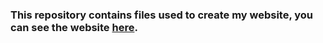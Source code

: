 ### This repository contains files used to create my website, you can see the website [here](http://hexaim.github.io/).
